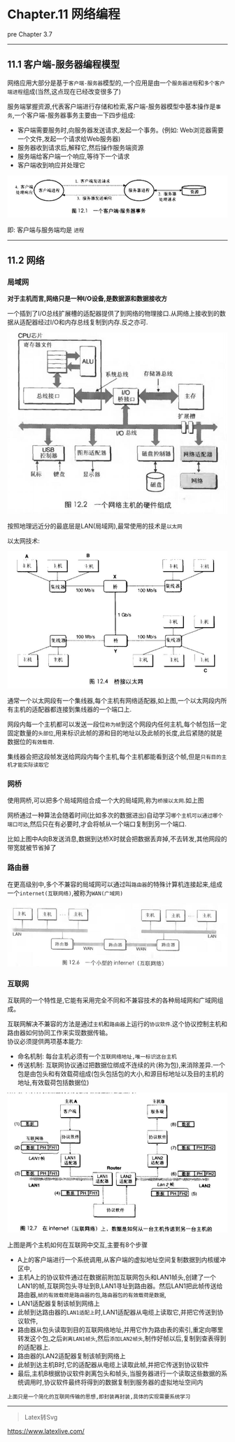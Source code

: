 # Chapter.11 网络编程

pre Chapter 3.7

--------------

## 11.1 客户端-服务器编程模型

网络应用大部分是基于`客户端-服务器`模型的,一个应用是由一个`服务器进程`和`多个客户端进程`组成(当然,这点现在已经改变很多了)

服务端掌握资源,代表客户端进行存储和检索,客户端-服务器模型中基本操作是`事务`,一个客户端-服务器事务主要由一下四步组成:  
- 客户端需要服务时,向服务器发送请求,发起一个事务。(例如: Web浏览器需要一个文件,发起一个请求给Web服务器)
- 服务器收到请求后,解释它,然后操作服务端资源
- 服务端给客户端一个响应,等待下一个请求
- 客户端收到响应并处理它

![](s1.jpg)

即: 客户端与服务端均是 `进程`

--------------

## 11.2 网络

### 局域网

**对于主机而言,网络只是一种I/O设备,是数据源和数据接收方**

一个插到了I/O总线扩展槽的适配器提供了到网络的物理接口.从网络上接收到的数据从适配器经过I/O和内存总线复制到内存.反之亦可.

![](s2.jpg)

按照地理远近分的最底层是LAN(局域网),最常使用的技术是`以太网`

以太网技术:  

![](s3.jpg)

通常一个以太网段有一个集线器,每个主机有网络适配器,如上图,一个以太网段内所有主机的适配器都连接到集线器的一个端口上.  

网段内每一个主机都可以发送一段位`称为帧`到这个网段内任何主机,每个帧包括一定固定数量的`头部位`,用来标识此帧的源和目的地址以及此帧的长度,此后紧随的就是数据位的`有效载荷`.

集线器会把这段帧发送给网段内每个主机,每个主机都能看到这个帧,但是`只有目的主机才能实际读取它`

### 网桥

使用网桥,可以把多个局域网组合成一个大的局域网,称为`桥接以太网`.如上图

网桥通过一种算法会随着时间(比如多次的数据进出)自动学习`哪个主机可以通过哪个端口可达`,然后只在有必要时,才会将帧从一个端口复制到另一个端口.

比如上图中A向B发送消息,数据到达桥X时就会把数据丢弃掉,不去转发,其他网段的带宽就被节省掉了

### 路由器

在更高级别中,多个不兼容的局域网可以通过叫`路由器`的特殊计算机连接起来,组成一个`internet(互联网络)`,被称为`WAN(广域网)`

![](s4.jpg)

### 互联网

互联网的一个特性是,它能有采用完全不同和不兼容技术的各种局域网和广域网组成。

互联网解决不兼容的方法是通过`主机`和`路由器`上运行的`协议软件`.这个协议控制主机和路由器如何协同工作来实现数据传输。  
协议必须提供两项基本能力:  
- 命名机制: 每台主机必须有一个`互联网络地址,唯一标识这台主机`
- 传送机制: 互联网协议通过把数据位绑成不连续的片(称为包),来消除差异.一个包是由包头和有效载荷组成(包头包括包的大小,和源目标地址以及目的主机的地址,有效载荷包括数据位)

![](s5.jpg)

上图是两个主机如何在互联网中交互,主要有8个步骤

- A上的客户端进行一个系统调用,从客户端的虚拟地址空间复制数据到内核缓冲区中,
- 主机A上的协议软件通过在数据前附加互联网包头和LAN1帧头,创建了一个LAN1的帧,互联网包头寻址到B,LAN1寻址到路由器。然后LAN1把此帧传送给路由器,`帧的有效载荷是路由器的包`,`路由器包的有效载荷是数据`,
- LAN1适配器复制该帧到网络上
- 此帧到达路由器的`LAN1适配上`时,LAN1适配器从电缆上读取它,并把它传送到协议软件,
- 路由器从包头读取到目的互联网络地址,并用它作为路由表的索引,重定向哪里转发这个包,之后`剥离LAN1帧头`,然后`添加LAN2帧头`,制作好帧以后,复制到查表得到的适配器上.
- 路由器的LAN2适配器复制该帧到网络上
- 此帧到达主机B时,它的适配器从电缆上读取此帧,并把它传送到协议软件
- 最后,主机B根据协议软件剥离包头和帧头,当服务器进行一个读取这些数据的系统调用时,协议软件最终将得到的数据复制到服务器的虚拟地址空间内


`上面只是一个简化的互联网传输的思想,即封装再封装,具体的实现需要系统学习`



--------------


> Latex转Svg

https://www.latexlive.com/